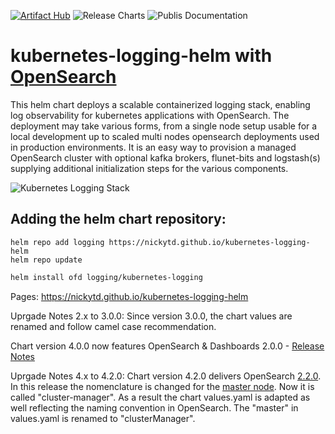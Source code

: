 [![Artifact Hub](https://img.shields.io/endpoint?url=https://artifacthub.io/badge/repository/kubernetes-logging)](https://artifacthub.io/packages/search?repo=kubernetes-logging) ![Release Charts](https://github.com/nickytd/kubernetes-logging-helm/workflows/Release%20Charts/badge.svg) ![Publis Documentation](https://github.com/nickytd/kubernetes-logging-helm/workflows/Publish%20Documentation/badge.svg)

# kubernetes-logging-helm with [OpenSearch](https://opensearch.org)

This helm chart deploys a scalable containerized logging stack, enabling log observability for kubernetes applications with OpenSearch. The deployment may take various forms, from a single node setup usable for a local development up to scaled multi nodes opensearch deployments used in production environments. It is an easy way to provision a managed OpenSearch cluster with optional kafka brokers, flunet-bits and logstash(s) supplying additional initialization steps for the various components.

![Kubernetes Logging Stack](website/static/k8s-logging-stack.jpg)


## Adding the helm chart repository:
```
helm repo add logging https://nickytd.github.io/kubernetes-logging-helm
helm repo update
```

```bash
helm install ofd logging/kubernetes-logging
```

Pages: https://nickytd.github.io/kubernetes-logging-helm

Uprgade Notes 2.x to 3.0.0:
Since version 3.0.0, the chart values are renamed and follow camel case recommendation.

Chart version 4.0.0 now features OpenSearch & Dashboards 2.0.0 - [Release Notes](https://github.com/opensearch-project/OpenSearch/blob/main/release-notes/opensearch.release-notes-2.0.0.md)

Uprgade Notes 4.x to 4.2.0:
Chart version 4.2.0 delivers OpenSearch [2.2.0](https://github.com/opensearch-project/opensearch-build/blob/main/release-notes/opensearch-release-notes-2.2.0.md). In this release the nomenclature is changed for the [master node](https://opensearch.org/docs/latest/opensearch/cluster/). Now it is called "cluster-manager". As a result the chart values.yaml is adapted as well reflecting the naming convention in OpenSearch. The "master" in values.yaml is renamed to "clusterManager".
